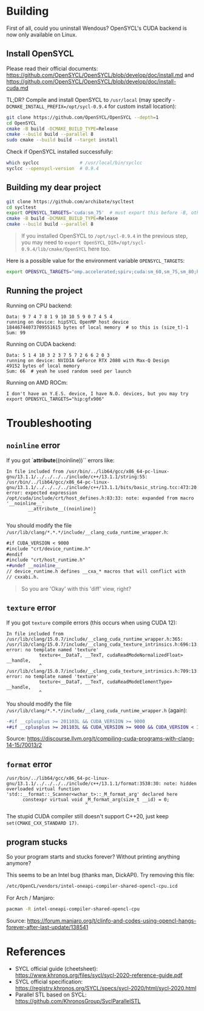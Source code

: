 # Building

First of all, could you uninstall Wendous? OpenSYCL's CUDA backend is now only available on Linux.

## Install OpenSYCL

Please read their official documents: https://github.com/OpenSYCL/OpenSYCL/blob/develop/doc/install.md and https://github.com/OpenSYCL/OpenSYCL/blob/develop/doc/install-cuda.md

TL;DR? Compile and install OpenSYCL to `/usr/local` (may specify `-DCMAKE_INSTALL_PREFIX=/opt/sycl-0.9.4` for custom install location):

```bash
git clone https://github.com/OpenSYCL/OpenSYCL --depth=1
cd OpenSYCL
cmake -B build -DCMAKE_BUILD_TYPE=Release
cmake --build build --parallel 8
sudo cmake --build build --target install
```

Check if OpenSYCL installed successfully:

```bash
which syclcc               # /usr/local/bin/syclcc
syclcc --opensycl-version  # 0.9.4
```

## Building my dear project

```bash
git clone https://github.com/archibate/sycltest
cd sycltest
export OPENSYCL_TARGETS='cuda:sm_75'  # must export this before -B, otherwise you have to rm -rf build to update this variable
cmake -B build -DCMAKE_BUILD_TYPE=Release
cmake --build build --parallel 8
```

> If you installed OpenSYCL to `/opt/sycl-0.9.4` in the previous step, you may need to `export OpenSYCL_DIR=/opt/sycl-0.9.4/lib/cmake/OpenSYCL` here too.

Here is a possible value for the environment variable `OPENSYCL_TARGETS`:

```bash
export OPENSYCL_TARGETS="omp.accelerated;spirv;cuda:sm_60,sm_75,sm_80;hip:gfx906"
```

## Running the project

Running on CPU backend:

```
Data: 9 7 4 7 8 1 9 10 10 5 9 0 7 4 5 4 
running on device: hipSYCL OpenMP host device
18446744073709551615 bytes of local memory  # so this is (size_t)-1
Sum: 99
```

Running on CUDA backend:

```
Data: 5 1 4 10 3 2 3 7 5 7 2 6 6 2 0 3 
running on device: NVIDIA GeForce RTX 2080 with Max-Q Design
49152 bytes of local memory
Sum: 66  # yeah he used random seed per launch
```

Running on AMD ROCm:

```
I don't have an Y.E.S. device, I have N.O. devices, but you may try export OPENSYCL_TARGETS="hip:gfx906"
```

# Troubleshooting

## `noinline` error

If you got `__attribute__((noinline))`` errors like:

```
In file included from /usr/bin/../lib64/gcc/x86_64-pc-linux-gnu/13.1.1/../../../../include/c++/13.1.1/string:55:
/usr/bin/../lib64/gcc/x86_64-pc-linux-gnu/13.1.1/../../../../include/c++/13.1.1/bits/basic_string.tcc:473:20: error: expected expression
/opt/cuda/include/crt/host_defines.h:83:33: note: expanded from macro '__noinline__'
        __attribute__((noinline))
                                ^
```

You should modify the file `/usr/lib/clang/*.*.*/include/__clang_cuda_runtime_wrapper.h`:

```diff
#if CUDA_VERSION < 9000
#include "crt/device_runtime.h"
#endif
#include "crt/host_runtime.h"
+#undef __noinline__
// device_runtime.h defines __cxa_* macros that will conflict with
// cxxabi.h.
```

> So you are 'Okay' with this 'diff' view, right?

## `texture` error

If you got `texture` compile errors (this occurs when using CUDA 12):

```
In file included from /usr/lib/clang/15.0.7/include/__clang_cuda_runtime_wrapper.h:365:
/usr/lib/clang/15.0.7/include/__clang_cuda_texture_intrinsics.h:696:13: error: no template named 'texture'
            texture<__DataT, __TexT, cudaReadModeNormalizedFloat> __handle,
            ^
/usr/lib/clang/15.0.7/include/__clang_cuda_texture_intrinsics.h:709:13: error: no template named 'texture'
            texture<__DataT, __TexT, cudaReadModeElementType> __handle,
            ^
```

You should modify the file `/usr/lib/clang/*.*.*/include/__clang_cuda_runtime_wrapper.h` (again):

```diff
-#if __cplusplus >= 201103L && CUDA_VERSION >= 9000
+#if __cplusplus >= 201103L && CUDA_VERSION >= 9000 && CUDA_VERSION < 12000
```

Source: https://discourse.llvm.org/t/compiling-cuda-programs-with-clang-14-15/70013/2

## `format` error

```
/usr/bin/../lib64/gcc/x86_64-pc-linux-gnu/13.1.1/../../../../include/c++/13.1.1/format:3538:30: note: hidden overloaded virtual function 'std::__format::_Scanner<wchar_t>::_M_format_arg' declared here
      constexpr virtual void _M_format_arg(size_t __id) = 0;
                             ^
```

The stupid CUDA compiler still doesn't support C++20, just keep `set(CMAKE_CXX_STANDARD 17)`.

## program stucks

So your program starts and stucks forever? Without printing anything anymore?

This seems to be an Intel bug (thanks man, DickAPI). Try removing this file:

```bash
/etc/OpenCL/vendors/intel-oneapi-compiler-shared-opencl-cpu.icd
```

For Arch / Manjaro:

```bash
pacman -R intel-oneapi-compiler-shared-opencl-cpu
```

Source: https://forum.manjaro.org/t/clinfo-and-codes-using-opencl-hangs-forever-after-last-update/138541

# References

- SYCL official guide (cheetsheet): https://www.khronos.org/files/sycl/sycl-2020-reference-guide.pdf
- SYCL official specification: https://registry.khronos.org/SYCL/specs/sycl-2020/html/sycl-2020.html
- Parallel STL based on SYCL: https://github.com/KhronosGroup/SyclParallelSTL
